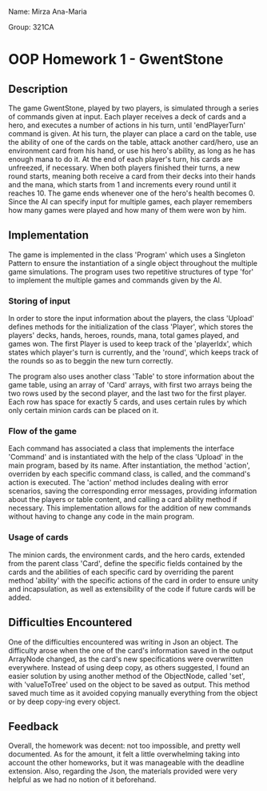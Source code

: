Name: Mirza Ana-Maria

Group: 321CA

# OOP Homework 1 - GwentStone



Description
-
The game GwentStone, played by two players, is simulated through a series of
commands given at input. Each player receives a deck of cards and a hero, and
executes a number of actions in his turn, until 'endPlayerTurn' command is
given. At his turn, the player can place a card on the table, use the ability of
one of the cards on the table, attack another card/hero, use an environment card
from his hand, or use his hero's ability, as long as he has enough mana to do 
it. At the end of each player's turn, his cards are unfreezed, if necessary.
When both players finished their turns, a new round starts, meaning both receive
a card from their decks into their hands and the mana, which starts from 1 and
increments every round until it reaches 10. The game ends whenever one of the 
hero's health becomes 0. Since the AI can specify input for multiple games, each
player remembers how many games were played and how many of them were won by
him.

Implementation
-
The game is implemented in the class 'Program' which uses a Singleton Pattern to
ensure the instantiation of a single object throughout the multiple game
simulations. The program uses two repetitive structures of type 'for' to
implement the multiple games and commands given by the AI. 

### Storing of input

In order to store the input information about the players, the class 'Upload'
defines methods for the initialization of the class 'Player', which stores the
players' decks, hands, heroes, rounds, mana, total games played, and games won.
The first Player is used to keep track of the 'playerIdx', which states which
player's turn is currently, and the 'round', which keeps track of the rounds
so as to beggin the new turn correctly.

The program also uses another class 'Table' to store information about the
game table, using an array of 'Card' arrays, with first two arrays being the
two rows used by the second player, and the last two for the first player.
Each row has space for exactly 5 cards, and uses certain rules by which only
certain minion cards can be placed on it.

### Flow of the game

Each command has associated a class that implements the interface 'Command' and
is instantiated with the help of the class 'Upload' in the main program, based by
its name. After instantiation, the method 'action', overriden by each specific
command class, is called, and the command's action is executed. The 'action' method
includes dealing with error scenarios, saving the corresponding error messages,
providing information about the players or table content, and calling a card
ability method if necessary. This implementation allows for the addition of new
commands without having to change any code in the main program.

### Usage of cards

The minion cards, the environment cards, and the hero cards, extended from the
parent class 'Card', define the specific fields contained by the cards and the
abilities of each specific card by overriding the parent method 'ability' with
the specific actions of the card in order to ensure unity and incapsulation, as
well as extensibility of the code if future cards will be added.

Difficulties Encountered
-
One of the difficulties encountered was writing in Json an object. The difficulty
arose when the one of the card's information saved in the output ArrayNode
changed, as the card's new specifications were overwritten everywhere. Instead
of using deep copy, as others suggested, I found an easier solution by using
another method of the ObjectNode, called 'set', with 'valueToTree' used on the
object to be saved as output. This method saved much time as it avoided
copying manually everything from the object or by deep copy-ing every object.

Feedback
-
Overall, the homework was decent: not too impossible, and pretty well
documented. As for the amount, it felt a little overwhelming taking into
account the other homeworks, but it was manageable with the deadline extension.
Also, regarding the Json, the materials provided were very helpful as we had
no notion of it beforehand.
